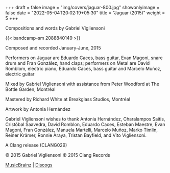 +++
draft = false
image = "img/covers/jaguar-800.jpg"
showonlyimage = false
date = "2022-05-04T20:02:19+05:30"
title = "Jaguar (2015)"
weight = 5
+++

<!--more-->

Compositions and words by Gabriel Vigliensoni

{{< bandcamp-sm 2088840149 >}}


Composed and recorded January-June, 2015

Performers on Jaguar are Eduardo Caces, bass guitar, Evan Magoni, snare drum and Fran González, hand claps; performers on Metal are David Romblom, electric piano, Eduardo Caces, bass guitar and Marcelo Muñoz, electric guitar

Mixed by Gabriel Vigliensoni with assistance from Peter Woodford at The Bottle Garden, Montréal

Mastered by Richard White at Breakglass Studios, Montréal

Artwork by Antonia Hernández

Gabriel Vigliensoni wishes to thank Antonia Hernández, Charalampos Saitis, Cristóbal Saavedra, David Romblon, Eduardo Caces, Esteban Maestre, Evan Magoni, Fran González, Manuela Martelli, Marcelo Muñoz, Marko Timlin, Reiner Krämer, Ronnie Araya, Tristan Bayfield, and Vito Vigliensoni.

A Clang release (CLANG029)

© 2015 Gabriel Vigliensoni ℗ 2015 Clang Records

[MusicBrainz](https://musicbrainz.org/release-group/8ef45c3a-f7d8-4631-970d-67062d8d4086) | [Discogs](https://www.discogs.com/Vigliensoni-Jaguar/release/7565528)